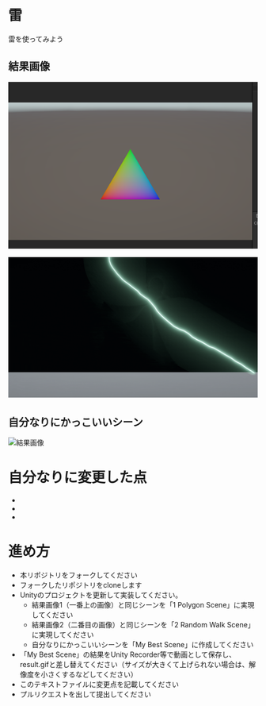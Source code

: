 # 雷
雷を使ってみよう

## 結果画像
![結果画像1](myresult1.png)

![結果画像2](myresult2.gif)

## 自分なりにかっこいいシーン
![結果画像](result.gif)

# 自分なりに変更した点
-
-
-


# 進め方

- 本リポジトリをフォークしてください
- フォークしたリポジトリをcloneします
- Unityのプロジェクトを更新して実装してください。
  - 結果画像1（一番上の画像）と同じシーンを「1 Polygon Scene」に実現してください
  - 結果画像2（二番目の画像）と同じシーンを「2 Random Walk Scene」に実現してください
  - 自分なりにかっこいいシーンを「My Best Scene」に作成してください
- 「My Best Scene」の結果をUnity Recorder等で動画として保存し、result.gifと差し替えてください（サイズが大きくて上げられない場合は、解像度を小さくするなどしてください）
- このテキストファイルに変更点を記載してください
- プルリクエストを出して提出してください
